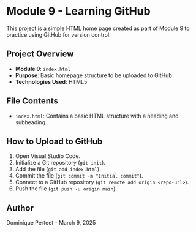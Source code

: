 # Module 9 - Learning GitHub

This project is a simple HTML home page created as part of Module 9 to practice using GitHub for version control.

## Project Overview
- **Module 9**: `index.html`
- **Purpose**: Basic homepage structure to be uploaded to GitHub
- **Technologies Used**: HTML5

## File Contents
- `index.html`: Contains a basic HTML structure with a heading and subheading.

## How to Upload to GitHub
1. Open Visual Studio Code.
2. Initialize a Git repository (`git init`).
3. Add the file (`git add index.html`).
4. Commit the file (`git commit -m "Initial commit"`).
5. Connect to a GitHub repository (`git remote add origin <repo-url>`).
6. Push the file (`git push -u origin main`).

## Author
Dominique Perteet - March 9, 2025

